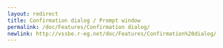 ```yaml
---
layout: redirect
title: Confirmation dialog / Prompt window
permalink: /doc/Features/Confirmation dialog/
newlink: http://vssbe.r-eg.net/doc/Features/Confirmation%20dialog/
---
```


